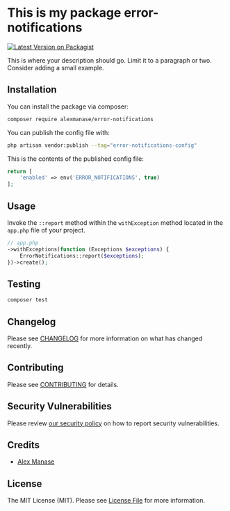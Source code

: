 # This is my package error-notifications

[![Latest Version on Packagist](https://img.shields.io/packagist/v/alexmanase/error-notifications.svg?style=flat-square)](https://packagist.org/packages/alexmanase/error-notifications)

This is where your description should go. Limit it to a paragraph or two. Consider adding a small example.

## Installation

You can install the package via composer:

```bash
composer require alexmanase/error-notifications
```

You can publish the config file with:

```bash
php artisan vendor:publish --tag="error-notifications-config"
```

This is the contents of the published config file:

```php
return [
    'enabled' => env('ERROR_NOTIFICATIONS', true)
];
```

## Usage

Invoke the `::report` method within the `withException` method located in the `app.php`
file of your project.

```php
// app.php
->withExceptions(function (Exceptions $exceptions) {
    ErrorNotifications::report($exceptions);
})->create();
```

## Testing

```bash
composer test
```

## Changelog

Please see [CHANGELOG](CHANGELOG.md) for more information on what has changed recently.

## Contributing

Please see [CONTRIBUTING](CONTRIBUTING.md) for details.

## Security Vulnerabilities

Please review [our security policy](../../security/policy) on how to report security vulnerabilities.

## Credits

- [Alex Manase](https://github.com/alexmanase)

## License

The MIT License (MIT). Please see [License File](LICENSE.md) for more information.
